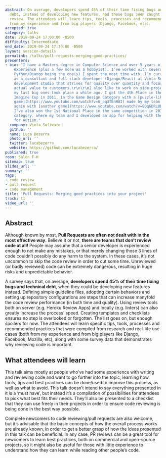 ```yaml
---
abstract: On average, developers spend 45% of their time fixing bugs and technical
  debt, instead of developing new features, had those bugs been caught during code
  review. The attendees will learn tips, tools, processes and recommended practices
  from my experience and from big players (Django, Facebook, etc).
accepted: true
category: talks
date: 2019-09-24 17:00:00 -0500
difficulty: Intermediate
end_date: 2019-09-24 17:30:00 -0500
layout: session-details
permalink: /talks/pull-requests-merging-good-practices/
presenters:
- bio: "I have a Masters degree in Computer Science and over 5 years of professional
    experience (plus a few more as a hobbyist). I’ve worked with several technologies,
    Python/Django being the one(s) I spent the most time with. I’m currently working
    as a consultant and full stack developer (Django/React) at Vinta Software, a brazilian
    development studio that strives for quality over quantity and focuses on delivering
    actual value to customers.\r\n\r\nI also like to work on side-projects, although
    my last big ones took place a while ago. I got the 4th Place in the World at Microsoft's
    Imagine Cup in 2011, in the Game Design Category with a [puzzle-like computer
    game](https://www.youtube.com/watch?v=U_pq3fBnH8I) made by my team and competed
    again with [another game](https://www.youtube.com/watch?v=8QqGDRLUbfI) in 2012.
    I've also won the 1st National Place in the same competition in 2015, in the Citizenship
    category, where my team and I developed an app for helping with the treatment
    for Autism."
  company: Vinta Software
  github: ''
  name: Luca Bezerra
  photo_url: ''
  twitter: lucabezerra_
  website: https://github.com/lucabezerra/
published: true
room: Salon F-H
sitemap: true
slides_url: ''
summary: ''
tags:
- code review
- pull request
- code management
title: 'Pull Requests: Merging good practices into your project'
track: t1
video_url: ''
---
```


## Abstract

Although known by most, **Pull Requests are often not dealt with in the most effective way**. Believe it or not, **there are teams that don’t review code at all!** People may assume that a senior developer is experienced enough to not make any mistakes, or that merely changing those 3 lines of code couldn’t possibly do any harm to the system. In these cases, it’s not uncommon to skip the code review in order to cut some time. Unreviewed (or badly reviewed) code can be extremely dangerous, resulting in huge risks and unpredictable behavior.

A survey says that, on average, **developers spend 45% of their time fixing bugs and technical debt**, when they could be developing new features instead. Defining simple guideline files, adopting certain behaviors and setting up repository configurations are steps that can increase manyfold the code review performance (in both time and quality). Using review tools both on server (e.g. Heroku Review Apps) and locally (e.g. linters) can also greatly increase the process’ speed. Creating templates and checklists ensures no step is overlooked or forgotten. The list goes on, but enough spoilers for now. The attendees will learn specific tips, tools, processes and recommended practices that were compiled from research and real-life use cases (both from my experience and from big players like Django, Facebook, Mozilla, etc), along with some survey data that demonstrates why reviewing code is important.

## What attendees will learn

This talk aims mostly at people who’ve had some experience with writing and reviewing code and want to go further into the topic, learning how tools, tips and best practices can be done/used to improve this process, as well as what to avoid. This talk doesn’t intend to say everything presented in it is a ‘must have’, but instead it’s a compilation of possibilities for attendees to pick what best fits their needs. They’ll also be presented to a checklist that they can use freely in their projects in order to ensure code reviewing is being done in the best way possible.

Complete newcomers to code reviewing/pull requests are also welcome, but it’s advisable that the basic concepts of how the overall process works are already known, in order to get a better grasp of how the ideas presented in this talk can be beneficial. In any case, PR reviews can be a great tool for newcomers to learn best practices, both on commercial and open-source projects, so it might also be useful for those with little experience to understand how they can learn while reading other people’s code.